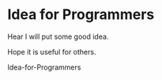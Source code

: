 # Idea for  Programmers

Hear I will put some good idea.

Hope it is useful for others. 



Idea-for-Programmers